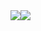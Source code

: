 <a href="https://github.com/anuraghazra/github-readme-stats" style="display: flex;">
  <img align="center" src="https://github-readme-stats.vercel.app/api?username=applemango&show_icons=true&theme=vue" />
  <img align="center" src="https://github-readme-stats.vercel.app/api/top-langs/?username=applemango&langs_count=10&layout=compact" />
</a>

